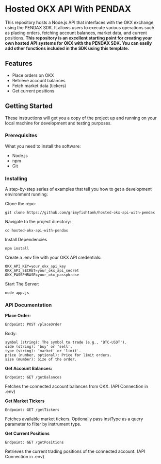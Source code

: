 # Hosted OKX API With PENDAX

This repository hosts a Node.js API that interfaces with the OKX exchange using the PENDAX SDK. It allows users to execute various operations such as placing orders, fetching account balances, market data, and current positions. **This repository is an excellent starting point for creating your own hosted API systems for OKX with the PENDAX SDK. You can easily add other functions included in the SDK using this template.**

## Features

- Place orders on OKX
- Retrieve account balances
- Fetch market data (tickers)
- Get current positions

## Getting Started

These instructions will get you a copy of the project up and running on your local machine for development and testing purposes.

### Prerequisites

What you need to install the software:

- Node.js
- npm
- Git

### Installing

A step-by-step series of examples that tell you how to get a development environment running:

Clone the repo:

    git clone https://github.com/grimyfishtank/hosted-okx-api-with-pendax

Navigate to the project directory:

    cd hosted-okx-api-with-pendax

Install Dependencies

    npm install

Create a .env file with your OKX API credentials:

    OKX_API_KEY=your_okx_api_key
    OKX_API_SECRET=your_okx_api_secret
    OKX_PASSPHRASE=your_okx_passphrase

Start The Server:

    node app.js

### API Documentation
**Place Order:**

    Endpoint: POST /placeOrder
Body:

    symbol (string): The symbol to trade (e.g., 'BTC-USDT').
    side (string): 'buy' or 'sell'.
    type (string): 'market' or 'limit'.
    price (number, optional): Price for limit orders.
    size (number): Size of the order.

**Get Account Balances:**

    Endpoint: GET /getBalances

Fetches the connected account balances from OKX. (API Connection in .env)

**Get Market Tickers**

    Endpoint: GET /getTickers

Fetches available market tickers. Optionally pass instType as a query parameter to filter by instrument type.

**Get Current Positions**

    Endpoint: GET /getPositions
Retrieves the current trading positions of the connected account. (API Connection in .env)
